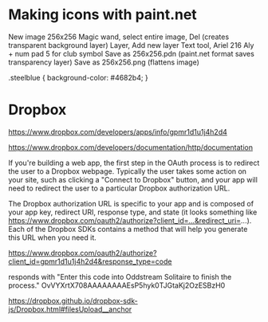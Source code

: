 # Making icons with paint.net

New image 256x256
Magic wand, select entire image, Del (creates transparent background layer)
Layer, Add new layer
Text tool, Ariel 216
Aly + num pad 5 for club symbol
Save as 256x256.pdn (paint.net format saves transparency layer)
Save as 256x256.png (flattens image)

.steelblue {
  background-color: #4682b4;
}

# Dropbox

https://www.dropbox.com/developers/apps/info/gpmr1d1u1j4h2d4

https://www.dropbox.com/developers/documentation/http/documentation

If you're building a web app, 
the first step in the OAuth process is to redirect the user to a Dropbox webpage. 
Typically the user takes some action on your site, such as clicking a "Connect to Dropbox" button, 
and your app will need to redirect the user to a particular Dropbox authorization URL.

The Dropbox authorization URL is specific to your app and is composed of 
your app key, redirect URI, response type, and state 
(it looks something like https://www.dropbox.com/oauth2/authorize?client_id=...&redirect_uri=...). 
Each of the Dropbox SDKs contains a method that will help you generate this URL when you need it.

https://www.dropbox.com/oauth2/authorize?client_id=gpmr1d1u1j4h2d4&response_type=code

responds with "Enter this code into Oddstream Solitaire to finish the process."
OvVYXrtX708AAAAAAAAEsP5hyk0TJGtaKj2OzESBzH0

https://dropbox.github.io/dropbox-sdk-js/Dropbox.html#filesUpload__anchor
